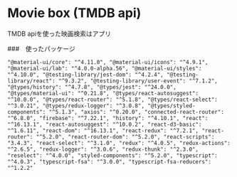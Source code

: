 # Movie box (TMDB api)

TMDB apiを使った映画検索はアプリ

###　使ったパッケージ

`
    "@material-ui/core": "^4.11.0",
    "@material-ui/icons": "^4.9.1",
    "@material-ui/lab": "^4.0.0-alpha.56",
    "@material-ui/styles": "^4.10.0",
    "@testing-library/jest-dom": "^4.2.4",
    "@testing-library/react": "^9.3.2",
    "@testing-library/user-event": "^7.1.2",
    "@types/history": "^4.7.8",
    "@types/jest": "^24.0.0",
    "@types/material-ui": "^0.21.8",
    "@types/react-autosuggest": "^10.0.0",
    "@types/react-router": "^5.1.8",
    "@types/react-select": "^3.0.21",
    "@types/redux-logger": "^3.0.8",
    "@types/styled-components": "^5.1.3",
    "axios": "^0.20.0",
    "connected-react-router": "^6.8.0",
    "firebase": "^7.22.1",
    "history": "^4.10.1",
    "react": "^16.13.1",
    "react-autosuggest": "^10.0.2",
    "react-d3-basic": "^1.6.11",
    "react-dom": "^16.13.1",
    "react-redux": "^7.2.1",
    "react-router": "^5.2.0",
    "react-router-dom": "^5.2.0",
    "react-scripts": "3.4.3",
    "react-select": "^3.1.0",
    "redux": "^4.0.5",
    "redux-actions": "^2.6.5",
    "redux-logger": "^3.0.6",
    "redux-thunk": "^2.3.0",
    "reselect": "^4.0.0",
    "styled-components": "^5.2.0",
    "typescript": "^4.0.3",
    "typescript-fsa": "^3.0.0",
    "typescript-fsa-reducers": "^1.2.2"
`


